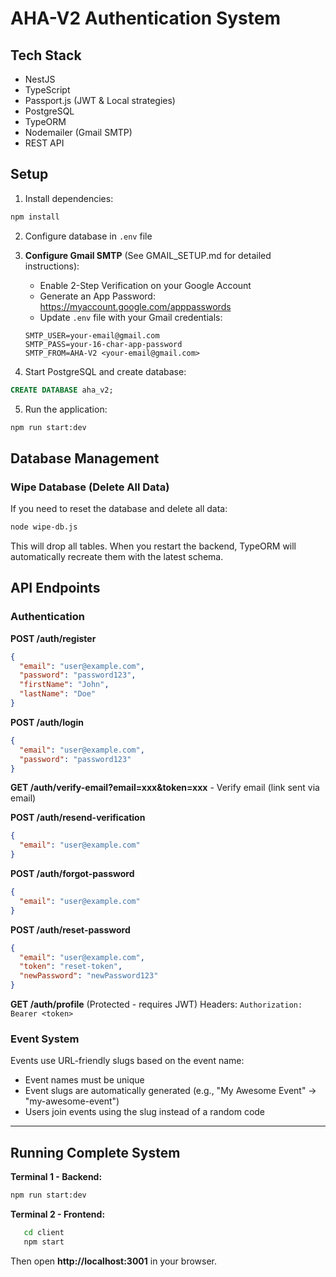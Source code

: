 # AHA-V2 Authentication System

## Tech Stack
- NestJS
- TypeScript
- Passport.js (JWT & Local strategies)
- PostgreSQL
- TypeORM
- Nodemailer (Gmail SMTP)
- REST API

## Setup

1. Install dependencies:
```bash
npm install
```

2. Configure database in `.env` file

3. **Configure Gmail SMTP** (See GMAIL_SETUP.md for detailed instructions):
   - Enable 2-Step Verification on your Google Account
   - Generate an App Password: https://myaccount.google.com/apppasswords
   - Update `.env` file with your Gmail credentials:
   ```env
   SMTP_USER=your-email@gmail.com
   SMTP_PASS=your-16-char-app-password
   SMTP_FROM=AHA-V2 <your-email@gmail.com>
   ```

4. Start PostgreSQL and create database:
```sql
CREATE DATABASE aha_v2;
```

5. Run the application:
```bash
npm run start:dev
```

## Database Management

### Wipe Database (Delete All Data)

If you need to reset the database and delete all data:

```bash
node wipe-db.js
```

This will drop all tables. When you restart the backend, TypeORM will automatically recreate them with the latest schema.

## API Endpoints

### Authentication

**POST /auth/register**
```json
{
  "email": "user@example.com",
  "password": "password123",
  "firstName": "John",
  "lastName": "Doe"
}
```

**POST /auth/login**
```json
{
  "email": "user@example.com",
  "password": "password123"
}
```

**GET /auth/verify-email?email=xxx&token=xxx** - Verify email (link sent via email)

**POST /auth/resend-verification**
```json
{
  "email": "user@example.com"
}
```

**POST /auth/forgot-password**
```json
{
  "email": "user@example.com"
}
```

**POST /auth/reset-password**
```json
{
  "email": "user@example.com",
  "token": "reset-token",
  "newPassword": "newPassword123"
}
```

**GET /auth/profile** (Protected - requires JWT)
Headers: `Authorization: Bearer <token>`

### Event System

Events use URL-friendly slugs based on the event name:
- Event names must be unique
- Event slugs are automatically generated (e.g., "My Awesome Event" → "my-awesome-event")
- Users join events using the slug instead of a random code


---


## Running Complete System

**Terminal 1 - Backend:**
```bash
npm run start:dev
```

**Terminal 2 - Frontend:**
```bash
   cd client
   npm start
```

Then open **http://localhost:3001** in your browser.
